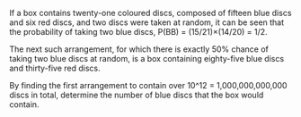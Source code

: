 If a box contains twenty-one coloured discs, composed of fifteen blue discs and six red discs,
and two discs were taken at random, it can be seen that the probability of taking two blue discs,
P(BB) = (15/21)×(14/20) = 1/2.

The next such arrangement, for which there is exactly 50% chance of taking two blue discs at
random, is a box containing eighty-five blue discs and thirty-five red discs.

By finding the first arrangement to contain over 10^12 = 1,000,000,000,000 discs in total,
determine the number of blue discs that the box would contain.

